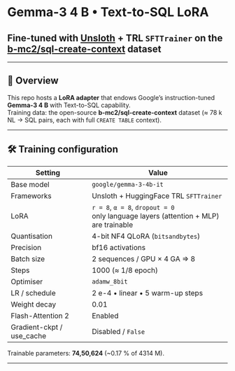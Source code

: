 # Gemma-3 4 B • Text-to-SQL LoRA  
## Fine-tuned with [Unsloth](https://github.com/unslothai/unsloth) + TRL `SFTTrainer` on the [b-mc2/sql-create-context](https://huggingface.co/datasets/b-mc2/sql-create-context) dataset</sub>

---

## 📖 Overview
This repo hosts a **LoRA adapter** that endows Google’s instruction-tuned **Gemma-3 4 B** with Text-to-SQL capability.  
Training data: the open-source **b-mc2/sql-create-context** dataset (≈ 78 k NL → SQL pairs, each with full `CREATE TABLE` context).

---

## 🛠️ Training configuration

| Setting | Value |
|---------|-------|
| Base model | `google/gemma-3-4b-it` |
| Frameworks | Unsloth   +  HuggingFace TRL `SFTTrainer` |
| LoRA | `r = 8`, `α = 8`, `dropout = 0`<br>only language layers (attention + MLP) are trainable |
| Quantisation | 4-bit NF4 QLoRA (`bitsandbytes`) |
| Precision | bf16 activations |
| Batch size | 2 sequences / GPU × 4 GA ⇒ 8  |
| Steps | 1000 (≈ 1/8 epoch) |
| Optimiser | `adamw_8bit` |
| LR / schedule | 2 e-4 • linear • 5 warm-up steps |
| Weight decay | 0.01 |
| Flash-Attention 2 | Enabled |
| Gradient-ckpt / use_cache | Disabled / `False` |

Trainable parameters: **74,50,624** (~0.17 % of 4314 M).

---
